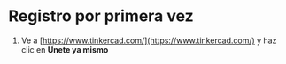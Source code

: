 # Registro por primera vez

1. Ve a [https://www.tinkercad.com/](https://www.tinkercad.com/) y haz clic en **Unete ya mismo**


<!--stackedit_data:
eyJoaXN0b3J5IjpbMTI0MDgyODc2Ml19
-->